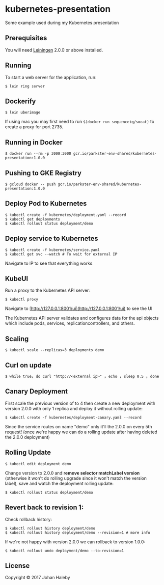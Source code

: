 # kubernetes-presentation
Some example used during my Kubernetes presentation

## Prerequisites

You will need [Leiningen][] 2.0.0 or above installed.

[leiningen]: https://github.com/technomancy/leiningen

## Running

To start a web server for the application, run:

    $ lein ring server
    
## Dockerify

    $ lein uberimage

If using mac you may first need to run `$(docker run sequenceiq/socat)` to create a proxy for port 2735. 

## Running in Docker
    
    $ docker run --rm -p 3000:3000 gcr.io/parkster-env-shared/kubernetes-presentation:1.0.0

## Pushing to GKE Registry

    $ gcloud docker -- push gcr.io/parkster-env-shared/kubernetes-presentation:1.0.0
    
## Deploy Pod to Kubernetes

    $ kubectl create -f kubernetes/deployment.yaml --record
    $ kubectl get deployments
    $ kubectl rollout status deployment/demo

## Deploy service to Kubernetes

    $ kubectl create -f kubernetes/service.yaml
    $ kubectl get svc --watch # To wait for external IP

Navigate to IP to see that everything works

## KubeUI

Run a proxy to the Kubernetes API server:

    $ kubectl proxy 

Navigate to [http://127.0.0.1:8001/ui](http://127.0.0.1:8001/ui) to see the UI

The Kubernetes API server validates and configures data for the api objects which include pods, services, replicationcontrollers, and others. 

## Scaling
    
    $ kubectl scale --replicas=3 deployments demo
    
## Curl on update 

    $ while true; do curl "http://<external ip>" ; echo ; sleep 0.5 ; done
    
## Canary Deployment

First scale the previous version of to 4 then create a new deployment with version 2.0.0 with only 1 replica and deploy it without rolling update:
    
    $ kubectl create -f kubernetes/deployment-canary.yaml --record
    
Since the service routes on name "demo" only it'll the 2.0.0 on every 5th request! (once we're happy we can do a rolling update after having deleted the 2.0.0 deployment)

## Rolling Update

    $ kubectl edit deployment demo

Change version to 2.0.0 and **remove selector matchLabel version** (otherwise it won't do rolling upgrade since it won't match the version label), 
save and watch the deployment rolling update:

    $ kubectl rollout status deployment/demo
        
## Revert back to revision 1:
   
Check rollback history:

    $ kubectl rollout history deployment/demo
    $ kubectl rollout history deployment/demo --revision=1 # more info
    
If we're not happy with version 2.0.0 we can rollback to version 1.0.0:

    $ kubectl rollout undo deployment/demo --to-revision=1
    
## License

Copyright © 2017 Johan Haleby